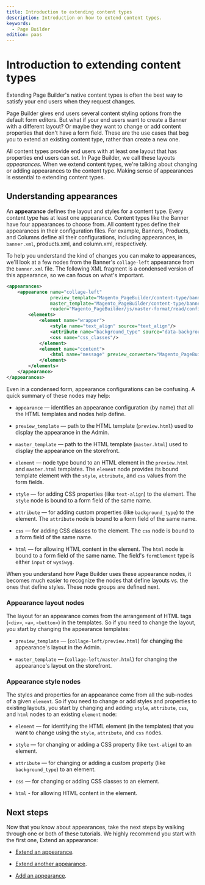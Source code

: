 ```yaml
---
title: Introduction to extending content types
description: Introduction on how to extend content types.
keywords:
  - Page Builder
edition: paas
---
```


# Introduction to extending content types

Extending Page Builder's native content types is often the best way to satisfy your end users when they request changes.

Page Builder gives end users several content styling options from the default form editors. But what if your end users want to create a Banner with a different layout? Or maybe they want to change or add content properties that don't have a form field. These are the use cases that beg you to extend an existing content type, rather than create a new one.

All content types provide end users with at least one layout that has properties end users can set. In Page Builder, we call these layouts _appearances_. When we extend content types, we're talking about changing or adding appearances to the content type. Making sense of appearances is essential to extending content types.

## Understanding appearances

An **appearance** defines the layout and styles for a content type. Every content type has at least one appearance. Content types like the Banner have four appearances to choose from. All content types define their appearances in their configuration files. For example, Banners, Products, and Columns define all their configurations, including appearances, in `banner.xml`, products.xml, and column.xml, respectively.

To help you understand the kind of changes you can make to appearances, we'll look at a few nodes from the Banner's `collage-left` appearance from the `banner.xml` file. The following XML fragment is a condensed version of this appearance, so we can focus on what's important.

```xml
<appearances>
    <appearance name="collage-left"
                preview_template="Magento_PageBuilder/content-type/banner/collage-left/preview"
                master_template="Magento_PageBuilder/content-type/banner/collage-left/master"
                reader="Magento_PageBuilder/js/master-format/read/configurable">
        <elements>
            <element name="wrapper">
                <style name="text_align" source="text_align"/>
                <attribute name="background_type" source="data-background-type"/>
                <css name="css_classes"/>
            </element>
            <element name="content">
                <html name="message" preview_converter="Magento_PageBuilder/js/converter/html/directive"/>
            </element>
        </elements>
    </appearance>
</appearances>
```

Even in a condensed form, appearance configurations can be confusing. A quick summary of these nodes may help:

-  `appearance` — identifies an appearance configuration (by name) that all the HTML templates and nodes help define.

-  `preview_template` — path to the HTML template (`preview.html`) used to display the appearance in the Admin.

-  `master_template` — path to the HTML template (`master.html`) used to display the appearance on the storefront.

-  `element` — node type bound to an HTML element in the `preview.html` and `master.html` templates. The `element` node provides its bound template element with the `style`, `attribute`, and `css` values from the form fields.

-  `style` — for adding CSS properties (like `text-align`) to the element. The `style` node is bound to a form field of the same name.

-  `attribute` — for adding custom properties (like `background_type`) to the element. The `attribute` node is bound to a form field of the same name.

-  `css` — for adding CSS classes to the element. The `css` node is bound to a form field of the same name.

-  `html` — for allowing HTML content in the element. The `html` node is bound to a form field of the same name. The field's `formElement` type is either `input` or `wysiwyg`.

When you understand how Page Builder uses these appearance nodes, it becomes much easier to recognize the nodes that define layouts vs. the ones that define styles. These node groups are defined next.

### Appearance layout nodes

The layout for an appearance comes from the arrangement of HTML tags (`<div>`, `<a>`, `<button>`) in the templates. So if you need to change the layout, you start by changing the appearance templates:

-  `preview_template` — (`collage-left/preview.html`) for changing the appearance's layout in the Admin.

-  `master_template` — (`collage-left/master.html`) for changing the appearance's layout on the storefront.

### Appearance style nodes

The styles and properties for an appearance come from all the sub-nodes of a given `element`. So if you need to change or add styles and properties to existing layouts, you start by changing and adding `style`, `attribute`, `css`, and `html` nodes to an existing `element` node:

-  `element` — for identifying the HTML element (in the templates) that you want to change using the `style`, `attribute`, and `css` nodes.

-  `style` — for changing or adding a CSS property (like `text-align`) to an element.

-  `attribute` — for changing or adding a custom property (like `background_type`) to an element.

-  `css` — for changing or adding CSS classes to an element.

-  `html` - for allowing HTML content in the element.

## Next steps

Now that you know about appearances, take the next steps by walking through one or both of these tutorials. We highly recommend you start with the first one, Extend an appearance:

-  [Extend an appearance](extend-appearances.md).

-  [Extend another appearance](extend-more-appearances.md).

-  [Add an appearance](add-appearances.md).
